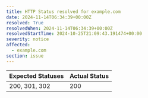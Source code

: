 ```yaml
---
title: HTTP Status resolved for example.com
date: 2024-11-14T06:34:39+00:00Z
resolved: True
resolvedWhen: 2024-11-14T06:34:39+00:00Z
resolvedStartTime: 2024-10-25T21:09:43.191474+00:00
severity: notice
affected:
  - example.com
section: issue
---
```


| Expected Statuses | Actual Status  |
|-------------------|----------------|
| 200, 301, 302 | 200 |
